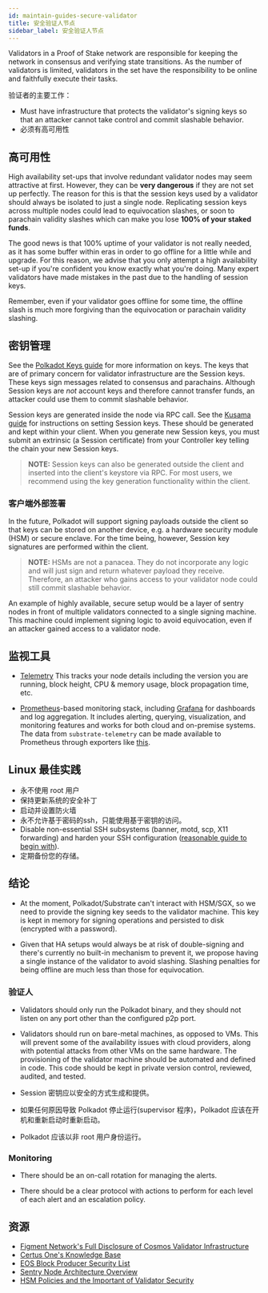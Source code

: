 ```yaml
---
id: maintain-guides-secure-validator
title: 安全验证人节点
sidebar_label: 安全验证人节点
---
```


Validators in a Proof of Stake network are responsible for keeping the network in consensus and verifying state transitions. As the number of validators is limited, validators in the set have the responsibility to be online and faithfully execute their tasks.

验证者的主要工作：

- Must have infrastructure that protects the validator's signing keys so that an attacker cannot take control and commit slashable behavior.
- 必须有高可用性

## 高可用性

High availability set-ups that involve redundant validator nodes may seem attractive at first. However, they can be **very dangerous** if they are not set up perfectly. The reason for this is that the session keys used by a validator should always be isolated to just a single node. Replicating session keys across multiple nodes could lead to equivocation slashes, or soon to parachain validity slashes which can make you lose **100% of your staked funds**.

The good news is that 100% uptime of your validator is not really needed, as it has some buffer within eras in order to go offline for a little while and upgrade. For this reason, we advise that you only attempt a high availability set-up if you're confident you know exactly what you're doing. Many expert validators have made mistakes in the past due to the handling of session keys.

Remember, even if your validator goes offline for some time, the offline slash is much more forgiving than the equivocation or parachain validity slashing.

## 密钥管理

See the [Polkadot Keys guide](https://wiki.polkadot.network/en/latest/polkadot/learn/keys/) for more information on keys. The keys that are of primary concern for validator infrastructure are the Session keys. These keys sign messages related to consensus and parachains. Although Session keys are _not_ account keys and therefore cannot transfer funds, an attacker could use them to commit slashable behavior.

Session keys are generated inside the node via RPC call. See the [Kusama guide](https://wiki.polkadot.network/docs/en/maintain-guides-how-to-validate-kusama#set-session-keys) for instructions on setting Session keys. These should be generated and kept within your client. When you generate new Session keys, you must submit an extrinsic (a Session certificate) from your Controller key telling the chain your new Session keys.

> **NOTE:** Session keys can also be generated outside the client and inserted into the client's keystore via RPC. For most users, we recommend using the key generation functionality within the client.

### 客户端外部签署

In the future, Polkadot will support signing payloads outside the client so that keys can be stored on another device, e.g. a hardware security module (HSM) or secure enclave. For the time being, however, Session key signatures are performed within the client.

> **NOTE:** HSMs are not a panacea. They do not incorporate any logic and will just sign and return whatever payload they receive. Therefore, an attacker who gains access to your validator node could still commit slashable behavior.

An example of highly available, secure setup would be a layer of sentry nodes in front of multiple validators connected to a single signing machine. This machine could implement signing logic to avoid equivocation, even if an attacker gained access to a validator node.

## 监视工具

- [Telemetry](https://github.com/paritytech/substrate-telemetry) This tracks your node details including the version you are running, block height, CPU & memory usage, block propagation time, etc.

- [Prometheus](https://prometheus.io/)-based monitoring stack, including [Grafana](https://grafana.com) for dashboards and log aggregation. It includes alerting, querying, visualization, and monitoring features and works for both cloud and on-premise systems. The data from `substrate-telemetry` can be made available to Prometheus through exporters like [this](https://github.com/w3f/substrate-telemetry-exporter).

## Linux 最佳实践

- 永不使用 root 用户
- 保持更新系统的安全补丁
- 启动并设置防火墙
- 永不允许基于密码的ssh，只能使用基于密钥的访问。
- Disable non-essential SSH subsystems (banner, motd, scp, X11 forwarding) and harden your SSH configuration ([reasonable guide to begin with](https://stribika.github.io/2015/01/04/secure-secure-shell.html)).
- 定期备份您的存储。

## 结论

- At the moment, Polkadot/Substrate can't interact with HSM/SGX, so we need to provide the signing key seeds to the validator machine. This key is kept in memory for signing operations and persisted to disk (encrypted with a password).

- Given that HA setups would always be at risk of double-signing and there's currently no built-in mechanism to prevent it, we propose having a single instance of the validator to avoid slashing. Slashing penalties for being offline are much less than those for equivocation.

### 验证人

- Validators should only run the Polkadot binary, and they should not listen on any port other than the configured p2p port.

- Validators should run on bare-metal machines, as opposed to VMs. This will prevent some of the availability issues with cloud providers, along with potential attacks from other VMs on the same hardware. The provisioning of the validator machine should be automated and defined in code. This code should be kept in private version control, reviewed, audited, and tested.

- Session 密钥应以安全的方式生成和提供。

- 如果任何原因导致 Polkadot 停止运行(supervisor 程序)，Polkadot 应该在开机和重新启动时重新启动。

- Polkadot 应该以非 root 用户身份运行。

### Monitoring

- There should be an on-call rotation for managing the alerts.

- There should be a clear protocol with actions to perform for each level of each alert and an escalation policy.

## 资源

- [Figment Network's Full Disclosure of Cosmos Validator Infrastructure](https://medium.com/figment-networks/full-disclosure-figments-cosmos-validator-infrastructure-3bc707283967)
- [Certus One's Knowledge Base](https://kb.certus.one/)
- [EOS Block Producer Security List](https://github.com/slowmist/eos-bp-nodes-security-checklist)
- [Sentry Node Architecture Overview](https://forum.cosmos.network/t/sentry-node-architecture-overview/454)
- [HSM Policies and the Important of Validator Security](https://medium.com/loom-network/hsm-policies-and-the-importance-of-validator-security-ec8a4cc1b6f)
